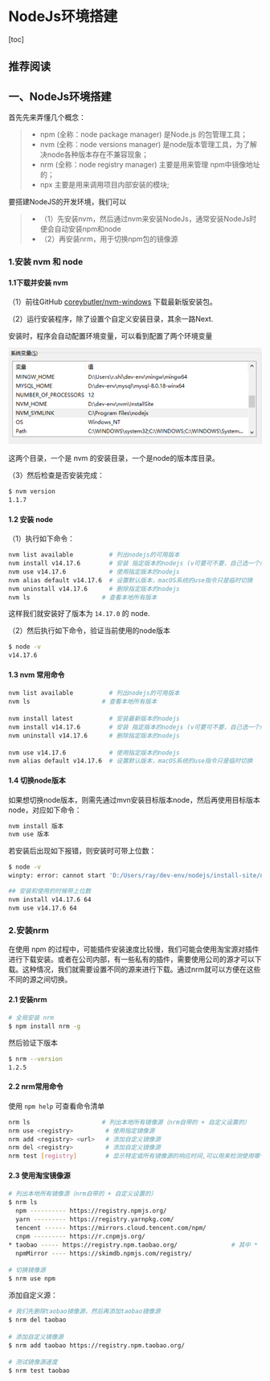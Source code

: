 # NodeJs环境搭建

[toc]

## 推荐阅读

## 一、NodeJs环境搭建

首先先来弄懂几个概念：

> - npm (全称：node package manager) 是Node.js 的包管理工具；
> - nvm (全称：node versions manager) 是node版本管理工具，为了解决node各种版本存在不兼容现象；
> - nrm (全称：node registry manager) 主要是用来管理 npm中镜像地址的；
> - npx 主要是用来调用项目内部安装的模块;

要搭建NodeJS的开发环境，我们可以

> - （1）先安装nvm，然后通过nvm来安装NodeJs，通常安装NodeJs时便会自动安装npm和node
> - （2）再安装nrm，用于切换npm包的镜像源

### 1.安装 nvm  和  node

#### 1.1下载并安装 nvm

（1）前往GitHub [coreybutler/nvm-windows](https://github.com/coreybutler/nvm-windows) 下载最新版安装包。

（2）运行安装程序，除了设置个自定义安装目录，其余一路Next.

安装时，程序会自动配置环境变量，可以看到配置了两个环境变量

![image-20210528165147428](./images/image-20210528165147428.png)

这两个目录，一个是 nvm 的安装目录，一个是node的版本库目录。

（3）然后检查是否安装完成：

```bash
$ nvm version
1.1.7
```

#### 1.2 安装 node

（1）执行如下命令：

```bash
nvm list available          # 列出nodejs的可用版本
nvm install v14.17.6        # 安装 指定版本的nodejs (v可要可不要，自己选一个版本进行安装)
nvm use v14.17.6   		  	# 使用指定版本的nodejs
nvm alias default v14.17.6  # 设置默认版本，macOS系统的use指令只是临时切换
nvm uninstall v14.17.6      # 删除指定版本的nodejs
nvm ls					  # 查看本地所有版本
```

这样我们就安装好了版本为 `14.17.0` 的 node.

（2）然后执行如下命令，验证当前使用的node版本

```bash
$ node -v
v14.17.6
```

#### 1.3 nvm 常用命令

```bash
nvm list available          # 列出nodejs的可用版本
nvm ls					  # 查看本地所有版本

nvm install latest          # 安装最新版本的nodejs
nvm install v14.17.6        # 安装 指定版本的nodejs (v可要可不要，自己选一个版本进行安装)
nvm uninstall v14.17.6      # 删除指定版本的nodejs

nvm use v14.17.6   		  	# 使用指定版本的nodejs
nvm alias default v14.17.6  # 设置默认版本，macOS系统的use指令只是临时切换
```

#### 1.4 切换node版本

如果想切换node版本，则需先通过mvn安装目标版本node，然后再使用目标版本node，对应如下命令：

```bash
nvm install 版本 
nvm use 版本
```

若安装后出现如下报错，则安装时可带上位数：

```bash
$ node -v
winpty: error: cannot start 'D:/Users/ray/dev-env/nodejs/install-site/node.exe -v': %1 不是有效的 Win32 应用程序。 (error 0xc1)
```

```bash
## 安装和使用的时候带上位数
nvm install v14.17.6 64
nvm use v14.17.6 64
```

### 2.安装nrm

在使用 npm 的过程中，可能插件安装速度比较慢，我们可能会使用淘宝源对插件进行下载安装。或者在公司内部，有一些私有的插件，需要使用公司的源才可以下载。这种情况，我们就需要设置不同的源来进行下载。通过nrm就可以方便在这些不同的源之间切换。

#### 2.1 安装nrm

```bash
# 全局安装 nrm
$ npm install nrm -g
```

然后验证下版本

```bash
$ nrm --version
1.2.5
```

#### 2.2 nrm常用命令

使用 `npm help` 可查看命令清单

```bash
nrm ls   			      # 列出本地所有镜像源（nrm自带的 + 自定义设置的）
nrm use <registry>         # 使用指定镜像源
nrm add <registry> <url>   # 添加自定义镜像源
nrm del <registry>         # 添加自定义镜像源
nrm test [registry]    	   # 显示特定或所有镜像源的响应时间,可以用来检测使用哪个镜像源快速下载安装包
```

#### 2.3 使用淘宝镜像源

```bash
# 列出本地所有镜像源（nrm自带的 + 自定义设置的）
$ nrm ls
  npm ---------- https://registry.npmjs.org/
  yarn --------- https://registry.yarnpkg.com/
  tencent ------ https://mirrors.cloud.tencent.com/npm/
  cnpm --------- https://r.cnpmjs.org/
* taobao ----- https://registry.npm.taobao.org/               # 其中 * 指示着当前使用的源
  npmMirror ---- https://skimdb.npmjs.com/registry/
  
# 切换镜像源
$ nrm use npm
```

添加自定义源：

```bash
# 我们先删除taobao镜像源，然后再添加taobao镜像源
$ nrm del taobao
 
# 添加自定义镜像源
$ nrm add taobao https://registry.npm.taobao.org/  

# 测试镜像源速度
$ nrm test taobao
```
